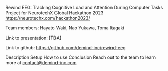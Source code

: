 Rewind EEG: Tracking Cognitive Load and Attention During Computer Tasks
Project for NeurotechX Global Hackathon 2023 https://neurotechx.com/hackathon2023/

Team members: Hayato Waki, Nao Yukawa, Toma Itagaki

Link to presentation: [TBA]

Link to github: https://github.com/demind-inc/rewind-eeg

Description
Setup
How to use
Conclusion
Reach out to the team to learn more at contact@demind-inc.com
